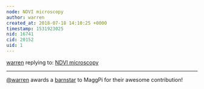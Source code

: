 ```yaml
---
node: NDVI microscopy
author: warren
created_at: 2018-07-18 14:10:25 +0000
timestamp: 1531923025
nid: 16741
cid: 20152
uid: 1
---
```




[warren](../profile/warren) replying to: [NDVI microscopy](../notes/MaggPi/07-18-2018/ndvi-micrsocopy)

----
[@warren](/profile/warren) awards a <a href="//publiclab.org/wiki/barnstars">barnstar</a> to MaggPi for their awesome contribution!